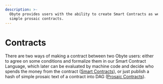 ```yaml
---
description: >-
  Obyte provides users with the ability to create Smart Contracts as well as
  simple prosaic contracts.
---
```


# Contracts

There are two ways of making a contract between two Obyte users: either to agree on some conditions and formalize them in our Smart Contract Language, which later can be evaluated by machine code and decide who spends the money from the contract \([Smart Contracts](https://github.com/tarmo888/developer-docs/tree/2373a467f30a8dcc24094fd31335ba946b5275e5/contracts/contracts/smart-contracts.md)\), or just publish a hash of simple prosaic text of a contract into DAG \([Prosaic Contracts](https://github.com/tarmo888/developer-docs/tree/2373a467f30a8dcc24094fd31335ba946b5275e5/contracts/contracts/prosaic-contracts.md)\).

